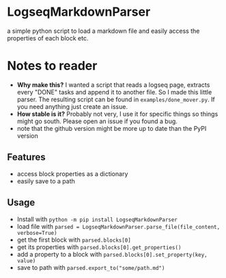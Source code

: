 # LogseqMarkdownParser
a simple python script to load a markdown file and easily access the properties of each block etc.

# Notes to reader
* **Why make this?** I wanted a script that reads a logseq page, extracts every "DONE" tasks and append it to another file. So I made this little parser. The resulting script can be found in `examples/done_mover.py`. If you need anything just create an issue.
* **How stable is it?** Probably not very, I use it for specific things so things might go south. Please open an issue if you found a bug.
* note that the github version might be more up to date than the PyPI version

## Features
* access block properties as a dictionary
* easily save to a path

## Usage
* Install with `python -m pip install LogseqMarkdownParser`
* load file with `parsed = LogseqMarkdownParser.parse_file(file_content, verbose=True)`
* get the first block with `parsed.blocks[0]`
* get its properties with `parsed.blocks[0].get_properties()`
* add a property to a block with `parsed.blocks[0].set_property(key, value)`
* save to path with `parsed.export_to("some/path.md")`

